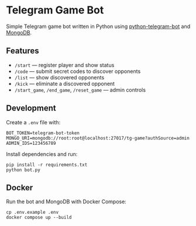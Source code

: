 # Telegram Game Bot

Simple Telegram game bot written in Python using [python-telegram-bot](https://python-telegram-bot.org/) and [MongoDB](https://www.mongodb.com/).

## Features
- `/start` — register player and show status
- `/code` — submit secret codes to discover opponents
- `/list` — show discovered opponents
- `/kick` — eliminate a discovered opponent
- `/start_game`, `/end_game`, `/reset_game` — admin controls

## Development

Create a `.env` file with:

```
BOT_TOKEN=telegram-bot-token
MONGO_URI=mongodb://root:root@localhost:27017/tg-game?authSource=admin
ADMIN_IDS=123456789
```

Install dependencies and run:

```
pip install -r requirements.txt
python bot.py
```

## Docker

Run the bot and MongoDB with Docker Compose:

```
cp .env.example .env
docker compose up --build
```

